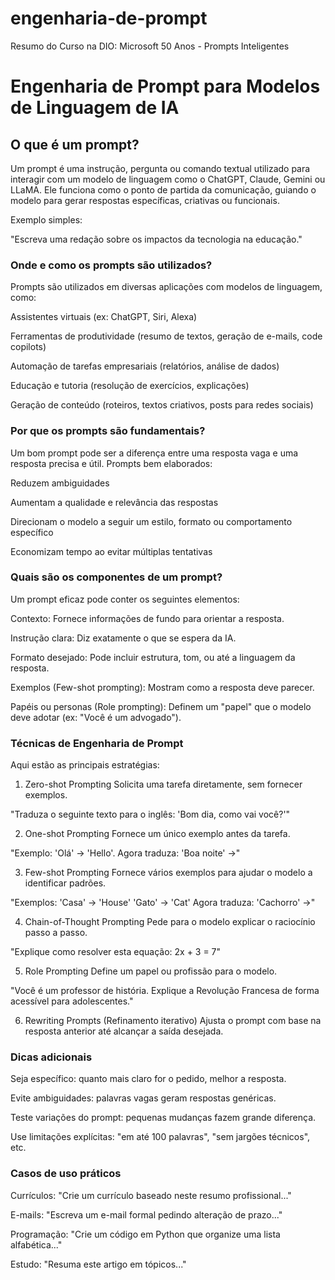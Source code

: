 # engenharia-de-prompt
Resumo do Curso na DIO: Microsoft 50 Anos - Prompts Inteligentes

# Engenharia de Prompt para Modelos de Linguagem de IA
## O que é um prompt?
Um prompt é uma instrução, pergunta ou comando textual utilizado para interagir com um modelo de linguagem como o ChatGPT, Claude, Gemini ou LLaMA. Ele funciona como o ponto de partida da comunicação, guiando o modelo para gerar respostas específicas, criativas ou funcionais.

Exemplo simples:

"Escreva uma redação sobre os impactos da tecnologia na educação."

### Onde e como os prompts são utilizados?
Prompts são utilizados em diversas aplicações com modelos de linguagem, como:

Assistentes virtuais (ex: ChatGPT, Siri, Alexa)

Ferramentas de produtividade (resumo de textos, geração de e-mails, code copilots)

Automação de tarefas empresariais (relatórios, análise de dados)

Educação e tutoria (resolução de exercícios, explicações)

Geração de conteúdo (roteiros, textos criativos, posts para redes sociais)

### Por que os prompts são fundamentais?
Um bom prompt pode ser a diferença entre uma resposta vaga e uma resposta precisa e útil. Prompts bem elaborados:

Reduzem ambiguidades

Aumentam a qualidade e relevância das respostas

Direcionam o modelo a seguir um estilo, formato ou comportamento específico

Economizam tempo ao evitar múltiplas tentativas

### Quais são os componentes de um prompt?
Um prompt eficaz pode conter os seguintes elementos:

Contexto: Fornece informações de fundo para orientar a resposta.

Instrução clara: Diz exatamente o que se espera da IA.

Formato desejado: Pode incluir estrutura, tom, ou até a linguagem da resposta.

Exemplos (Few-shot prompting): Mostram como a resposta deve parecer.

Papéis ou personas (Role prompting): Definem um "papel" que o modelo deve adotar (ex: "Você é um advogado").

### Técnicas de Engenharia de Prompt
Aqui estão as principais estratégias:

1. Zero-shot Prompting
Solicita uma tarefa diretamente, sem fornecer exemplos.

"Traduza o seguinte texto para o inglês: 'Bom dia, como vai você?'"

2. One-shot Prompting
Fornece um único exemplo antes da tarefa.

"Exemplo: 'Olá' → 'Hello'. Agora traduza: 'Boa noite' →"

3. Few-shot Prompting
Fornece vários exemplos para ajudar o modelo a identificar padrões.

"Exemplos:
'Casa' → 'House'
'Gato' → 'Cat'
Agora traduza: 'Cachorro' →"

4. Chain-of-Thought Prompting
Pede para o modelo explicar o raciocínio passo a passo.

"Explique como resolver esta equação: 2x + 3 = 7"

5. Role Prompting
Define um papel ou profissão para o modelo.

"Você é um professor de história. Explique a Revolução Francesa de forma acessível para adolescentes."

6. Rewriting Prompts (Refinamento iterativo)
Ajusta o prompt com base na resposta anterior até alcançar a saída desejada.

### Dicas adicionais
Seja específico: quanto mais claro for o pedido, melhor a resposta.

Evite ambiguidades: palavras vagas geram respostas genéricas.

Teste variações do prompt: pequenas mudanças fazem grande diferença.

Use limitações explícitas: "em até 100 palavras", "sem jargões técnicos", etc.

### Casos de uso práticos
Currículos: "Crie um currículo baseado neste resumo profissional..."

E-mails: "Escreva um e-mail formal pedindo alteração de prazo..."

Programação: "Crie um código em Python que organize uma lista alfabética..."

Estudo: "Resuma este artigo em tópicos..."


